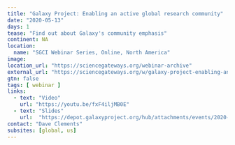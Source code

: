 ```yaml
---
title: "Galaxy Project: Enabling an active global research community"
date: "2020-05-13"
days: 1
tease: "Find out about Galaxy's community emphasis"
continent: NA
location:
  name: "SGCI Webinar Series, Online, North America"
image: 
location_url: "https://sciencegateways.org/webinar-archive"
external_url: "https://sciencegateways.org/w/galaxy-project-enabling-an-active-global-research-community"
gtn: false
tags: [ webinar ]
links:
  - text: "Video"
    url: "https://youtu.be/fxF4iljMB0E" 
  - text: "Slides"
    url:  "https://depot.galaxyproject.org/hub/attachments/events/2020-05-sgci/2020-05-sgci-community.pdf"
contact: "Dave Clements"
subsites: [global, us]
---
```

